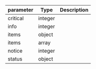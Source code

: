 | parameter | Type | Description |
| ----------- | ----------- |----------- |
| critical  |  integer  |    |
| info  |  integer  |    |
| items  |  object  |    |
| items  |  array  |    |
| notice  |  integer  |    |
| status  |  object  |    |